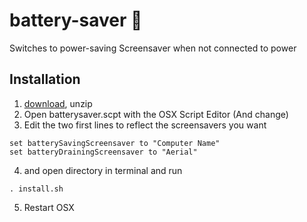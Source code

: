 # battery-saver 🔋
Switches to power-saving Screensaver when not connected to power

## Installation
1. [download](https://github.com/meodai/battery-saver/archive/master.zip), unzip 
2. Open batterysaver.scpt with the OSX Script Editor (And change)
3. Edit the two first lines to reflect the screensavers you want
```applescript
set batterySavingScreensaver to "Computer Name"
set batteryDrainingScreensaver to "Aerial"
```
4. and open directory in terminal and run
  ```
  . install.sh
  ```
5. Restart OSX
